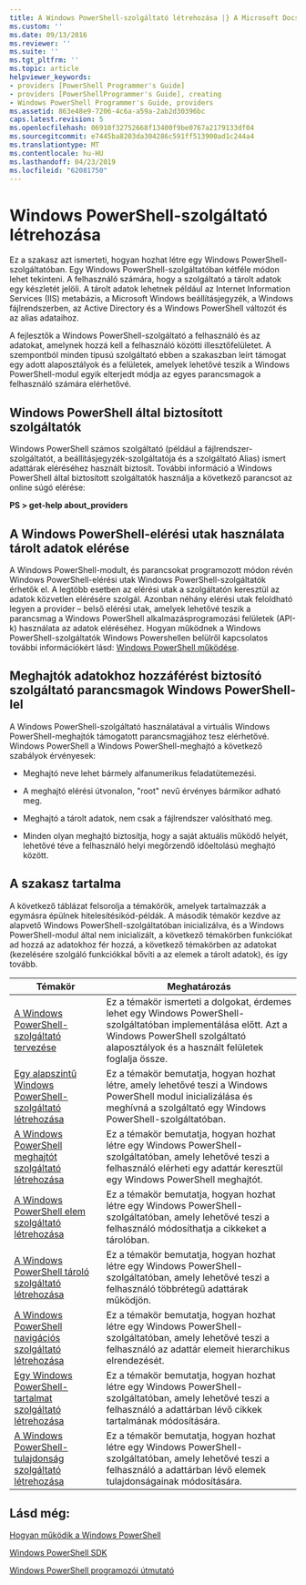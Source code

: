 ```yaml
---
title: A Windows PowerShell-szolgáltató létrehozása |} A Microsoft Docs
ms.custom: ''
ms.date: 09/13/2016
ms.reviewer: ''
ms.suite: ''
ms.tgt_pltfrm: ''
ms.topic: article
helpviewer_keywords:
- providers [PowerShell Programmer's Guide]
- providers [PowerShellProgrammer's Guide], creating
- Windows PowerShell Programmer's Guide, providers
ms.assetid: 863e48e9-7206-4c6a-a59a-2ab2d30396bc
caps.latest.revision: 5
ms.openlocfilehash: 06910f32752668f13400f9be0767a2179133df04
ms.sourcegitcommit: e7445ba8203da304286c591ff513900ad1c244a4
ms.translationtype: MT
ms.contentlocale: hu-HU
ms.lasthandoff: 04/23/2019
ms.locfileid: "62081750"
---
```

# <a name="how-to-create-a-windows-powershell-provider"></a>Windows PowerShell-szolgáltató létrehozása

Ez a szakasz azt ismerteti, hogyan hozhat létre egy Windows PowerShell-szolgáltatóban. Egy Windows PowerShell-szolgáltatóban kétféle módon lehet tekinteni. A felhasználó számára, hogy a szolgáltató a tárolt adatok egy készletét jelöli. A tárolt adatok lehetnek például az Internet Information Services (IIS) metabázis, a Microsoft Windows beállításjegyzék, a Windows fájlrendszerben, az Active Directory és a Windows PowerShell változót és az alias adataihoz.

A fejlesztők a Windows PowerShell-szolgáltató a felhasználó és az adatokat, amelynek hozzá kell a felhasználó közötti illesztőfelületet. A szempontból minden típusú szolgáltató ebben a szakaszban leírt támogat egy adott alaposztályok és a felületek, amelyek lehetővé teszik a Windows PowerShell-modul egyik elterjedt módja az egyes parancsmagok a felhasználó számára elérhetővé.

## <a name="providers-provided-by-windows-powershell"></a>Windows PowerShell által biztosított szolgáltatók

Windows PowerShell számos szolgáltató (például a fájlrendszer-szolgáltatót, a beállításjegyzék-szolgáltatója és a szolgáltató Alias) ismert adattárak eléréséhez használt biztosít. További információ a Windows PowerShell által biztosított szolgáltatók használja a következő parancsot az online súgó elérése:

**PS > get-help about_providers**

## <a name="accessing-the-stored-data-using-windows-powershell-paths"></a>A Windows PowerShell-elérési utak használata tárolt adatok elérése

A Windows PowerShell-modult, és parancsokat programozott módon révén Windows PowerShell-elérési utak Windows PowerShell-szolgáltatók érhetők el. A legtöbb esetben az elérési utak a szolgáltatón keresztül az adatok közvetlen elérésére szolgál. Azonban néhány elérési utak feloldható legyen a provider – belső elérési utak, amelyek lehetővé teszik a parancsmag a Windows PowerShell alkalmazásprogramozási felületek (API-k) használata az adatok eléréséhez. Hogyan működnek a Windows PowerShell-szolgáltatók Windows Powershellen belülről kapcsolatos további információkért lásd: [Windows PowerShell működése](http://msdn.microsoft.com/en-us/ced30e23-10af-4700-8933-49873bd84d58).

## <a name="exposing-provider-cmdlets-using-windows-powershell-drives"></a>Meghajtók adatokhoz hozzáférést biztosító szolgáltató parancsmagok Windows PowerShell-lel

A Windows PowerShell-szolgáltató használatával a virtuális Windows PowerShell-meghajtók támogatott parancsmagjához tesz elérhetővé. Windows PowerShell a Windows PowerShell-meghajtó a következő szabályok érvényesek:

- Meghajtó neve lehet bármely alfanumerikus feladatütemezési.

- A meghajtó elérési útvonalon, "root" nevű érvényes bármikor adható meg.

- Meghajtó a tárolt adatok, nem csak a fájlrendszer valósítható meg.

- Minden olyan meghajtó biztosítja, hogy a saját aktuális működő helyét, lehetővé téve a felhasználó helyi megőrzendő időeltolású meghajtó között.

## <a name="in-this-section"></a>A szakasz tartalma

A következő táblázat felsorolja a témakörök, amelyek tartalmazzák a egymásra épülnek hitelesítésikód-példák. A második témakör kezdve az alapvető Windows PowerShell-szolgáltatóban inicializálva, és a Windows PowerShell-modul által nem inicializált, a következő témakörben funkciókat ad hozzá az adatokhoz fér hozzá, a következő témakörben az adatokat (kezelésére szolgáló funkciókkal bővíti a az elemek a tárolt adatok), és így tovább.

|Témakör|Meghatározás|
|-----------|----------------|
|[A Windows PowerShell-szolgáltató tervezése](./designing-your-windows-powershell-provider.md)|Ez a témakör ismerteti a dolgokat, érdemes lehet egy Windows PowerShell-szolgáltatóban implementálása előtt. Azt a Windows PowerShell szolgáltató alaposztályok és a használt felületek foglalja össze.|
|[Egy alapszintű Windows PowerShell-szolgáltató létrehozása](./creating-a-basic-windows-powershell-provider.md)|Ez a témakör bemutatja, hogyan hozhat létre, amely lehetővé teszi a Windows PowerShell modul inicializálása és meghívná a szolgáltató egy Windows PowerShell-szolgáltatóban.|
|[A Windows PowerShell meghajtót szolgáltató létrehozása](./creating-a-windows-powershell-drive-provider.md)|Ez a témakör bemutatja, hogyan hozhat létre egy Windows PowerShell-szolgáltatóban, amely lehetővé teszi a felhasználó elérheti egy adattár keresztül egy Windows PowerShell meghajtót.|
|[A Windows PowerShell elem szolgáltató létrehozása](./creating-a-windows-powershell-item-provider.md)|Ez a témakör bemutatja, hogyan hozhat létre egy Windows PowerShell-szolgáltatóban, amely lehetővé teszi a felhasználó módosíthatja a cikkeket a tárolóban.|
|[A Windows PowerShell tároló szolgáltató létrehozása](./creating-a-windows-powershell-container-provider.md)|Ez a témakör bemutatja, hogyan hozhat létre egy Windows PowerShell-szolgáltatóban, amely lehetővé teszi a felhasználó többrétegű adattárak működjön.|
|[A Windows PowerShell navigációs szolgáltató létrehozása](./creating-a-windows-powershell-navigation-provider.md)|Ez a témakör bemutatja, hogyan hozhat létre egy Windows PowerShell-szolgáltatóban, amely lehetővé teszi a felhasználó az adattár elemeit hierarchikus elrendezését.|
|[Egy Windows PowerShell-tartalmat szolgáltató létrehozása](./creating-a-windows-powershell-content-provider.md)|Ez a témakör bemutatja, hogyan hozhat létre egy Windows PowerShell-szolgáltatóban, amely lehetővé teszi a felhasználó a adattárban lévő cikkek tartalmának módosítására.|
|[A Windows PowerShell-tulajdonság szolgáltató létrehozása](./creating-a-windows-powershell-property-provider.md)|Ez a témakör bemutatja, hogyan hozhat létre egy Windows PowerShell-szolgáltatóban, amely lehetővé teszi a felhasználó a adattárban lévő elemek tulajdonságainak módosítására.|

## <a name="see-also"></a>Lásd még:

[Hogyan működik a Windows PowerShell](http://msdn.microsoft.com/en-us/ced30e23-10af-4700-8933-49873bd84d58)

[Windows PowerShell SDK](../windows-powershell-reference.md)

[Windows PowerShell programozói útmutató](./windows-powershell-programmer-s-guide.md)
